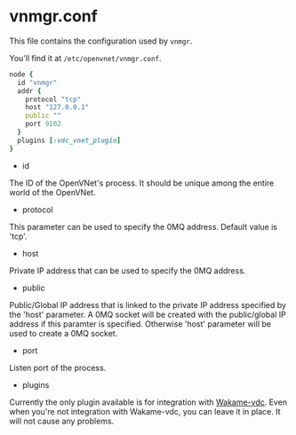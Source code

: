 # vnmgr.conf

This file contains the configuration used by `vnmgr`.

You'll find it at `/etc/openvnet/vnmgr.conf`.

```ruby
node {
  id "vnmgr"
  addr {
    protocol "tcp"
    host "127.0.0.1"
    public ""
    port 9102
  }
  plugins [:vdc_vnet_plugin]
}
```

* id

The ID of the OpenVNet's process. It should be unique among the entire world of the OpenVNet.

* protocol

This parameter can be used to specify the 0MQ address. Default value is 'tcp'.

* host

Private IP address that can be used to specify the 0MQ address.

* public

Public/Global IP address that is linked to the private IP address specified by the 'host' parameter. A 0MQ socket will be created with the public/global IP address if this paramter is specified. Otherwise 'host' parameter will be used to create a 0MQ socket.

* port

Listen port of the process.

* plugins

Currently the only plugin available is for integration with [Wakame-vdc](http://wakame-vdc.org). Even when you're not integration with Wakame-vdc, you can leave it in place. It will not cause any problems.
